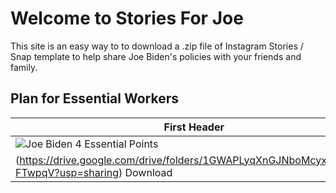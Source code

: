 # Welcome to Stories For Joe

This site is an easy way to to download a .zip file of Instagram Stories / Snap template to help share Joe Biden's policies with your friends and family. 

## Plan for Essential Workers

First Header | Second Header
------------ | -------------
![Joe Biden 4 Essential Points](https://i.imgur.com/VdZctOB.png) | ![Joe Biden 4 Essential Points](https://i.imgur.com/VdZctOB.png) | ![Joe Biden 4 Essential Points](https://i.imgur.com/VdZctOB.png)
(https://drive.google.com/drive/folders/1GWAPLyqXnGJNboMcyx6rQi6ZV-FTwpqV?usp=sharing) Download | (https://drive.google.com/drive/folders/1GWAPLyqXnGJNboMcyx6rQi6ZV-FTwpqV?usp=sharing) Download |[Download](https://drive.google.com/drive/folders/1GWAPLyqXnGJNboMcyx6rQi6ZV-FTwpqV?usp=sharing) Download